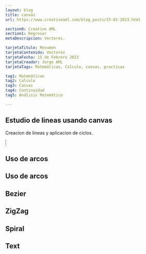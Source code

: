 ```yaml
---
layout: blog
title: canvas
url: https://www.creativeaml.com/blog_posts/15-02-2023.html

section0: Creative AML
section1: Regresar
metaDescripcion: Vectores.

tarjetaTitulo: Resumen
tarjetaContenido: Vectores
tarjetaFecha: 15 de Febrero 2023
tarjetaCreador: Jorge AML
tarjetaTags: Matemáticas, Calculo, canvas, practicas 

tag1: Matemáticas
tag2: Calculo
tag3: Canvas
tag4: Continuidad
tag5: Análisis Matemático

---
```

<h2>Estudio de lineas usando canvas</h2>
<p>Creacion de lineas y aplicacion de ciclos.</p>
<div id="myCanvasContainer">
    <canvas id="myCanvas" width="700" height="250" style="border: 1px dashed grey"></canvas>
</div>
<h2>Uso de arcos</h2>
<div id="myCanvasContainer">
    <canvas id="myArc" width="700" height="250"></canvas>
</div>
<h2>Uso de arcos</h2>
<div id="myCanvasB">
    <canvas id="myQuadratic" width="700" height="250"></canvas>
</div>
<h2>Bezier</h2>
<div id="myCanvasC">
    <canvas id="myCanvasCC" width="700" height="250"></canvas>
</div>
<h2>ZigZag</h2>
<div id="">
    <canvas id="Zigzag" width="700" height="250"></canvas>
</div>
<h2>Spiral</h2>
<div id="">
    <canvas id="Spiral" width="700" height="250"></canvas>
</div>
<h2>Text</h2>
<div id="">
    <canvas id="Text" width="700" height="250"></canvas>
</div>
<script src="../assets/javascripts/15-02-2023.js"></script>

